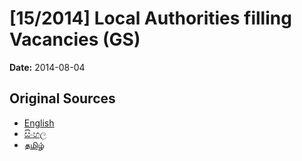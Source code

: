 # [15/2014] Local Authorities filling Vacancies (GS)

**Date:** 2014-08-04

## Original Sources

- [English](https://documents.gov.lk/view/bills/2014/8/15-2014_E.pdf)
- [සිංහල](https://documents.gov.lk/view/bills/2014/8/15-2014_S.pdf)
- [தமிழ்](https://documents.gov.lk/view/bills/2014/8/15-2014_T.pdf)
